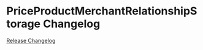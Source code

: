 # PriceProductMerchantRelationshipStorage Changelog

[Release Changelog](https://github.com/spryker/price-product-merchant-relationship-storage/releases)
